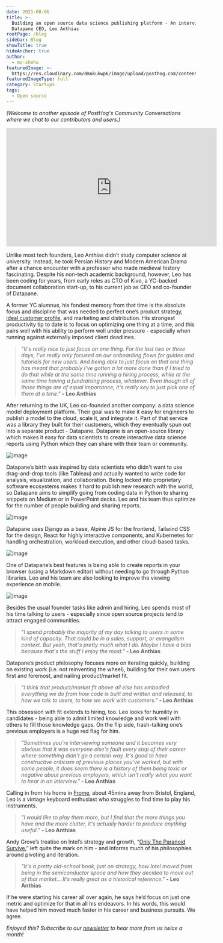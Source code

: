 ```yaml
---
date: 2021-08-06
title: >-
  Building an open source data science publishing platform - An interview with
  Datapane CEO, Leo Anthias
rootPage: /blog
sidebar: Blog
showTitle: true
hideAnchor: true
author:
  - mo-shehu
featuredImage: >-
  https://res.cloudinary.com/dmukukwp6/image/upload/posthog.com/contents/images/blog/leo-anthias.png
featuredImageType: full
category: Startups
tags:
  - Open source
---
```

_(Welcome to another episode of PostHog's Community Conversations where we chat to our contributors and users.)_

<iframe width="560" height="315" src="https://www.youtube-nocookie.com/embed/dL-GaQlA6bo" title="YouTube video player" frameborder="0" allow="accelerometer; autoplay; clipboard-write; encrypted-media; gyroscope; picture-in-picture" allowfullscreen></iframe>

Unlike most tech founders, Leo Anthias didn’t study computer science at university. Instead, he took Persian History and Modern American Drama after a chance encounter with a professor who made medieval history fascinating. Despite his non-tech academic background, however, Leo has been coding for years, from early roles as CTO of Kivo, a YC-backed document collaboration start-up, to his current job as CEO and co-founder of Datapane.

A former YC alumnus, his fondest memory from that time is the absolute focus and discipline that was needed to perfect one’s product strategy, [ideal customer profile](/newsletter/ideal-customer-profile-framework), and marketing and distribution. His strongest productivity tip to date is to focus on optimizing one thing at a time, and this pairs well with his ability to perform well under pressure - especially when running against externally imposed client deadlines.

> _"It's really nice to just focus on one thing. For the last two or three days, I've really only focused on our onboarding flows for guides and tutorials for new users. And being able to just focus on that one thing has meant that probably I've gotten a lot more done than if I tried to do that while at the same time running a hiring process, while at the same time having a fundraising process, whatever. Even though all of those things are of equal importance, it's really key to just pick one of them at a time."_ **- Leo Anthias**

After returning to the UK, Leo co-founded another company: a data science model deployment platform. Their goal was to make it easy for engineers to publish a model to the cloud, scale it, and integrate it. Part of that service was a library they built for their customers, which they eventually spun out into a separate product - Datapane. Datapane is an open-source library which makes it easy for data scientists to create interactive data science reports using Python which they can share with their team or community.

![image](https://user-images.githubusercontent.com/40317687/127475264-c5910fcf-4194-440e-be11-1f72e6f6a093.png)

Datapane’s birth was inspired by data scientists who didn't want to use drag-and-drop tools (like Tableau) and actually wanted to write code for analysis, visualization, and collaboration. Being locked into proprietary software ecosystems makes it hard to publish new research with the world, so Datapane aims to simplify going from coding data in Python to sharing snippets on Medium or in PowerPoint decks. Leo and his team thus optimize for the number of people building and sharing reports.

![image](https://user-images.githubusercontent.com/40317687/127475218-864bf8ff-ae49-4b12-884a-08421a3c6e7d.png)

Datapane uses Django as a base, Alpine JS for the frontend, Tailwind CSS for the design, React for highly interactive components, and Kubernetes for handling orchestration, workload execution, and other cloud-based tasks.

![image](https://user-images.githubusercontent.com/40317687/127475017-0bcd9dc8-d755-42fc-8eb0-cb43c3e15723.png)

One of Datapane’s best features is being able to create reports in your browser (using a Markdown editor) without needing to go through Python libraries. Leo and his team are also looking to improve the viewing experience on mobile.

![image](https://user-images.githubusercontent.com/40317687/127475310-f4d03117-b91c-4ee2-9e6d-0f457e5ff422.png)

Besides the usual founder tasks like admin and hiring, Leo spends most of his time talking to users - especially since open source projects tend to attract engaged communities.

> _"I spend probably the majority of my day talking to users in some kind of capacity. That could be in a sales, support, or evangelism context. But yeah, that's pretty much what I do. Maybe I have a bias because that's the stuff I enjoy the most."_ **- Leo Anthias**

Datapane’s product philosophy focuses more on iterating quickly, building on existing work (i.e. not reinventing the wheel), building for their own users first and foremost, and nailing product/market fit.

> _"I think that product/market fit above all else has embodied everything we do from how code is built and written and released, to how we talk to users, to how we work with customers."_ **- Leo Anthias**

This obsession with fit extends to hiring, too. Leo looks for humility in candidates - being able to admit limited knowledge and work well with others to fill those knowledge gaps. On the flip side, trash-talking one’s previous employers is a huge red flag for him.

> _"Sometimes you're interviewing someone and it becomes very obvious that it was everyone else's fault every step of their career where something didn't go a certain way. It's good to have constructive criticism of previous places you've worked, but with some people, it does seem there is a history of them being toxic or negative about previous employers, which isn't really what you want to hear in an interview."_ **- Leo Anthias**

Calling in from his home in [Frome](https://www.discoverfrome.co.uk/frome), about 45mins away from Bristol, England, Leo is a vintage keyboard enthusiast who struggles to find time to play his instruments. 

> _"I would like to play them more, but I find that the more things you have and the more clutter, it's actually harder to produce anything useful."_ **- Leo Anthias**

Andy Grove’s treatise on Intel’s strategy and growth, “[Only The Paranoid Survive](https://www.amazon.com/Only-Paranoid-Survive-Exploit-Challenge/dp/0385483821),” left quite the mark on him - and informs much of his philosophies around pivoting and iteration.

> _"It's a pretty old-school book, just on strategy, how Intel moved from being in the semiconductor space and how they decided to move out of that market… It’s really great as a historical reference."_ **- Leo Anthias**

If he were starting his career all over again, he says he’d focus on just one metric and optimize for that in all his endeavors. In his words, this would have helped him moved much faster in his career and business pursuits. We agree.

_Enjoyed this? Subscribe to our [newsletter](https://newsletter.posthog.com/subscribe) to hear more from us twice a month!_

